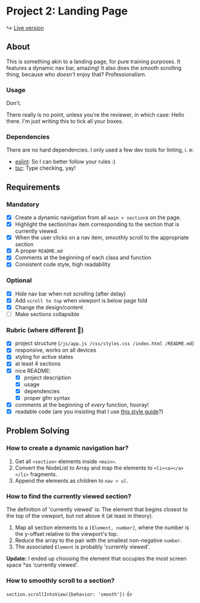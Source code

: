 # Project 2: Landing Page

↪ [Live version](https://lincore81.github.io/udct2-landing-page)

## About
This is something akin to a landing page, for pure training purposes. It
features a dynamic nav bar, amazing!  It also does the smooth scrolling thing,
because who *doesn't* enjoy that?
Professionalism.

### Usage
Don't. 

There really is no point, unless you're the reviewer, in which case: Hello there.
I'm just writing this to tick all your boxes.

### Dependencies
There are no hard dependencies. I only used a few dev tools for linting, i. e:
- [eslint](https://eslint.org): So I can better follow your rules :)
- [tsc](https://typescriptlang.org): Type checking, yay!


## Requirements

### Mandatory
 - [x] Create a dynamic navigation from all `main > section`s on the page.
 - [x] Highlight the section/nav item corresponding to the section that is currently viewed.
 - [x] When the user clicks on a nav item, smoothly scroll to the appropriate section
 - [x] A proper `README.md`
 - [x] Comments at the beginning of each class and function
 - [x] Consistent code style, high readability

### Optional
 - [x] Hide nav bar when not scrolling (after delay)
 - [x] Add `scroll to top` when viewport is below page fold
 - [x] Change the design/content
 - [ ] Make sections collapsible

### Rubric (where different 🤔)
 - [x] project structure (`/js/app.js /css/styles.css /index.html /README.md`)
 - [x] responsive, works on all devices
 - [x] styling for active states 
 - [x] at least 4 sections
 - [x] nice README:
   - [x] project description
   - [x] usage
   - [x] dependencies
   - [x] proper gfm syntax
 - [x] comments at the beginning of *every* function, hooray!
 - [x] readable code (are you insisting that I use 
       [this style guide](http://udacity.github.io/frontend-nanodegree-styleguide/javascript.html#formatting)?)

## Problem Solving

### How to create a dynamic navigation bar?
1. Get all `<section>` elements inside `<main>`.
2. Convert the NodeList to Array and map the elements to `<li><a></a></li>` fragments.
3. Append the elements as children to `nav > ul`.

### How to find the currently viewed section?
The definition of 'currently viewed' is: The element that begins closest to the
top of the viewport, but not above it (at least in theory).

1. Map all section elements to a `[Element, number]`, where the number is the
   y-offset relative to the viewport's top.
2. Reduce the array to the pair with the smallest non-negative `number`.
3. The associated `Element` is probably 'currently viewed'.

**Update:** I ended up choosing the element that occupies the most screen space
*as 'currently viewed'.

### How to smoothly scroll to a section?
`section.scrollIntoView({behavior: 'smooth'})` 👍